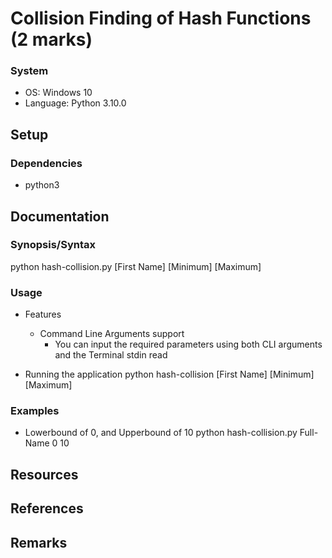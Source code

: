 # Collision Finding of Hash Functions (2 marks)

### System
+ OS: Windows 10
+ Language: Python 3.10.0

## Setup
### Dependencies
+ python3

## Documentation
### Synopsis/Syntax
python hash-collision.py [First Name] [Minimum] [Maximum]

### Usage
- Features 
    - Command Line Arguments support
        + You can input the required parameters using both CLI arguments and the Terminal stdin read

- Running the application
    python hash-collision [First Name] [Minimum] [Maximum]

### Examples
- Lowerbound of 0, and Upperbound of 10
    python hash-collision.py Full-Name 0 10

## Resources

## References

## Remarks
